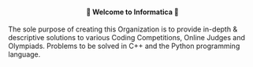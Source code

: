 #### <div align="center"> 🎊 Welcome to Informatica 🎊

The sole purpose of creating this Organization is to provide in-depth & descriptive solutions to various Coding Competitions, Online Judges and Olympiads. Problems to be solved in C++ and the Python programming language.
